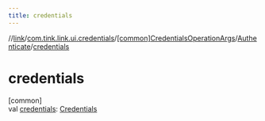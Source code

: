```yaml
---
title: credentials
---
```

//[link](../../../../index.html)/[com.tink.link.ui.credentials](../../index.html)/[[common]CredentialsOperationArgs](../index.html)/[Authenticate](index.html)/[credentials](credentials.html)



# credentials



[common]\
val [credentials](credentials.html): [Credentials](../../../com.tink.model.credentials/[common]-credentials/index.html)




